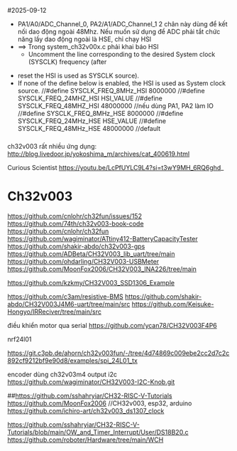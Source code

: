 #2025-09-12
- PA1/A0/ADC_Channel_0, PA2/A1/ADC_Channel_1 2 chân này dùng để kết nối dao động ngoài 48Mhz. Nếu muốn sử dụng để ADC phải tắt chức năng lấy dao động ngoài là HSE, chỉ chạy HSI
- ==> Trong system_ch32v00x.c phải khai báo HSI
  * Uncomment the line corresponding to the desired System clock (SYSCLK) frequency (after 
* reset the HSI is used as SYSCLK source).
* If none of the define below is enabled, the HSI is used as System clock source. 
//#define SYSCLK_FREQ_8MHz_HSI    8000000
//#define SYSCLK_FREQ_24MHZ_HSI   HSI_VALUE
//#define SYSCLK_FREQ_48MHZ_HSI   48000000 //nếu dùng PA1, PA2 làm IO
//#define SYSCLK_FREQ_8MHz_HSE    8000000
//#define SYSCLK_FREQ_24MHz_HSE   HSE_VALUE
//#define SYSCLK_FREQ_48MHz_HSE   48000000 //default

###
ch32v003 rất nhiều ứng dụng:
http://blog.livedoor.jp/yokoshima_m/archives/cat_400619.html

Curious Scientist https://youtu.be/LcPfUYLC9L4?si=t3wY9MH_6RQ6ghd_
# Ch32v003
https://github.com/cnlohr/ch32fun/issues/152
https://github.com/74th/ch32v003-book-code
https://github.com/cnlohr/ch32fun
https://github.com/wagiminator/ATtiny412-BatteryCapacityTester
https://github.com/shakir-abdo/ch32v003-gps
https://github.com/ADBeta/CH32V003_lib_uart/tree/main
https://github.com/ohdarling/CH32V003-USBMeter
https://github.com/MoonFox2006/CH32V003_INA226/tree/main

https://github.com/kzkmy/CH32V003_SSD1306_Example

https://github.com/c3am/resistive-BMS
https://github.com/shakir-abdo/CH32V003J4M6-uart/tree/main/src
https://github.com/Keisuke-Hongyo/IRReciver/tree/main/src

điều khiển motor qua serial
https://github.com/ycan78/CH32V003F4P6

nrf24l01

https://git.c3pb.de/ahorn/ch32v003fun/-/tree/4d74869c009ebe2cc2d7c2c892cf9212bf9e90d8/examples/spi_24L01_tx

encoder dùng ch32v03m4 output i2c
https://github.com/wagiminator/CH32V003-I2C-Knob.git



##https://github.com/sshahryiar/CH32-RISC-V-Tutorials
https://github.com/MoonFox2006 //CH32v003, esp32, arduino
https://github.com/ichiro-art/ch32v003_ds1307_clock

https://github.com/sshahryiar/CH32-RISC-V-Tutorials/blob/main/OW_and_Timer_Interrupt/User/DS18B20.c
https://github.com/roboter/Hardware/tree/main/WCH

